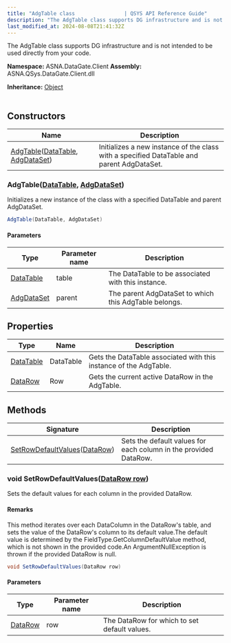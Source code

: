 ```yaml
---
title: "AdgTable class                | QSYS API Reference Guide"
description: "The AdgTable class supports DG infrastructure and is not intended to be used directly from your code. "
last_modified_at: 2024-08-08T21:41:32Z
---
```


The AdgTable class supports DG infrastructure and is not intended to be used directly from your code.

**Namespace:** ASNA.DataGate.Client
**Assembly:** ASNA.QSys.DataGate.Client.dll

**Inheritance:** [Object](https://docs.microsoft.com/en-us/dotnet/api/system.object)
<br>
<br>

## Constructors

| Name | Description |
| --- | --- |
| [AdgTable](#adgtabledatatable-adgdataset)([DataTable](https://learn.microsoft.com/en-us/dotnet/api/system.data.datatable.select?view=net-8.0), [AdgDataSet](/reference/datagate/datagate-client/adg-data-set.html)) | Initializes a new instance of the  class with a specified DataTable and parent AdgDataSet.

### AdgTable([DataTable](https://learn.microsoft.com/en-us/dotnet/api/system.data.datatable.select?view=net-8.0), [AdgDataSet](/reference/datagate/datagate-client/adg-data-set.html))

Initializes a new instance of the  class with a specified DataTable and parent AdgDataSet.

```cs
AdgTable(DataTable, AdgDataSet)
```

#### Parameters

| Type | Parameter name | Description
| --- | --- | ---
| [DataTable](https://learn.microsoft.com/en-us/dotnet/api/system.data.datatable.select?view=net-8.0) | table | The DataTable to be associated with this instance.
| [AdgDataSet](/reference/datagate/datagate-client/adg-data-set.html) | parent | The parent AdgDataSet to which this AdgTable belongs.

## Properties

| Type | Name | Description
| --- | --- | --- 
| [DataTable](https://learn.microsoft.com/en-us/dotnet/api/system.data.datatable.select?view=net-8.0) | DataTable | Gets the DataTable associated with this instance of the AdgTable. |
| [DataRow](https://learn.microsoft.com/en-us/dotnet/api/system.data.datarow?view=net-8.0) | Row | Gets the current active DataRow in the AdgTable. |

## Methods

| Signature | Description |
| --- | --- |
| [SetRowDefaultValues](#void-setrowdefaultvaluesdatarow-row)([DataRow](https://learn.microsoft.com/en-us/dotnet/api/system.data.datarow?view=net-8.0)) | Sets the default values for each column in the provided DataRow.

### void SetRowDefaultValues([DataRow row](https://learn.microsoft.com/en-us/dotnet/api/system.data.datarow?view=net-8.0))

Sets the default values for each column in the provided DataRow.


#### Remarks
This method iterates over each DataColumn in the DataRow's table, and sets the value of the DataRow's column to its default value.The default value is determined by the FieldType.GetColumnDefaultValue method, which is not shown in the provided code.An ArgumentNullException is thrown if the provided DataRow is null.

```cs
void SetRowDefaultValues(DataRow row)
```

#### Parameters

| Type | Parameter name | Description
| --- | --- | ---
| [DataRow](https://learn.microsoft.com/en-us/dotnet/api/system.data.datarow?view=net-8.0) | row | The DataRow for which to set default values.
